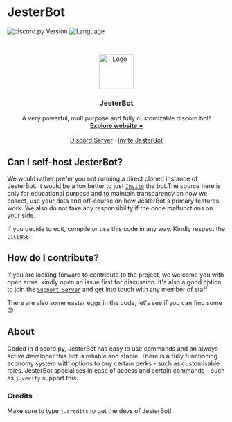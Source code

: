 # JesterBot
![discord.py Version](https://img.shields.io/badge/lib-discord.py%201.7.0-blue)
![Language](https://img.shields.io/badge/lang-Python%203.9-green)

<br />
<p align="center">
  <a href="https://sites.google.com/view/jesterbot">
    <img src="https://cdn.discordapp.com/avatars/828363172717133874/d7994eda8d7dc99bae2ccd995b5b682d.webp?size=1024" alt="Logo" width="80" height="80">
  </a>

  <h3 align="center">JesterBot</h3>

  <p align="center">
    A very powerful, multipurpose and fully customizable discord bot!
    <br />
    <a href="https://sites.google.com/view/jesterbot"><strong>Explore website »</strong></a>
    <br />
    <br />
    <a href="https://discord.gg/2654CuU3ZU">Discord Server</a>
    ·
    <a href="https://discord.com/oauth2/authorize?self.bot_id=828363172717133874&scope=bot&permissions=8589934591">Invite JesterBot</a>
  </p>
</p>

## Can I self-host JesterBot?

We would rather prefer you not running a direct cloned instance of JesterBot. It would be a ton better to just [`Invite`](https://discord.com/oauth2/authorize?self.bot_id=828363172717133874&scope=bot&permissions=8589934591) the bot.The source here is only for educational purpose and to maintain transparency on how we collect, use your data and off-course on how JesterBot's primary features work. We also do not take any responsibility if the code malfunctions on your side.

If you decide to edit, compile or use this code in any way. Kindly respect the [`LICENSE`](https://github.com/CaedenPH/JesterBot/blob/main/LICENSE).

<!-- CONTRIBUTION -->

## How do I contribute?

If you are looking forward to contribute to the project, we welcome you with open arms. kindly open an issue first for discussion.
It's also a good option to join the [`Support Server`](https://discord.gg/2654CuU3ZU) and get into touch with any member of staff

There are also some easter eggs in the code, let's see if you can find some :wink:

## About
Coded in discord.py, JesterBot has easy to use commands and an always active developer this bot is reliable and stable. There is a fully functioning economy system with options to buy certain perks - such as customisable roles. JesterBot specialises in ease of access and certain commands - such as `j.verify` support this.


### Credits
Make sure to type `j.credits` to get the devs of JesterBot!

